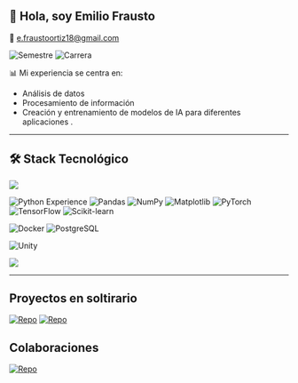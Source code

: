 ## 🤖 Hola, soy Emilio Frausto 
📧 [e.fraustoortiz18@gmail.com](mailto:e.fraustoortiz18@gmail.com)  



![Semestre](https://img.shields.io/badge/Semestre-5%20de%208-blue)
![Carrera](https://img.shields.io/badge/Carrera-Ing.%20IA-red)

📊 Mi experiencia se centra en:  
- Análisis de datos  
- Procesamiento de información  
- Creación y entrenamiento de modelos de IA para diferentes aplicaciones  .

---

## 🛠️ Stack Tecnológico
<img src="https://raw.githubusercontent.com/andreasbm/readme/master/assets/lines/colored.png" />

![Python Experience](https://img.shields.io/badge/Python-3%20años%20de%20experiencia-blue?logo=python)
![Pandas](https://img.shields.io/badge/Pandas-150458?logo=pandas&logoColor=white)
![NumPy](https://img.shields.io/badge/NumPy-013243?logo=numpy&logoColor=white)
![Matplotlib](https://img.shields.io/badge/Matplotlib-11557c?logo=plotly&logoColor=white)
![PyTorch](https://img.shields.io/badge/PyTorch-EE4C2C?logo=pytorch&logoColor=white)
![TensorFlow](https://img.shields.io/badge/TensorFlow-FF6F00?logo=tensorflow&logoColor=white)
![Scikit-learn](https://img.shields.io/badge/Scikit--learn-F7931E?logo=scikitlearn&logoColor=white)

![Docker](https://img.shields.io/badge/Docker-2496ED?logo=docker&logoColor=white)
![PostgreSQL](https://img.shields.io/badge/PostgreSQL-336791?logo=postgresql&logoColor=white)

![Unity](https://img.shields.io/badge/Unity-000000?logo=unity&logoColor=white)



<img src="https://raw.githubusercontent.com/andreasbm/readme/master/assets/lines/colored.png" />

---

## Proyectos en soltirario
[![Repo](https://img.shields.io/badge/Repo-Imagen__Ruido-181717?logo=github&logoColor=white)](https://github.com/FraustoEmi/Imagen_Ruido)
[![Repo](https://img.shields.io/badge/Repo-Semester_5-181717?logo=github&logoColor=white)](https://github.com/FraustoEmi/Semester_5)

## Colaboraciones
[![Repo](https://img.shields.io/badge/Repo-Economista_inteligente-181717?logo=github&logoColor=red)](https://github.com/Seikened/economista_inteligente)
